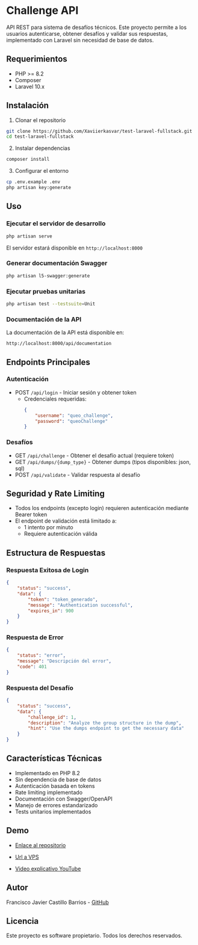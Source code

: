 # Challenge API

API REST para sistema de desafíos técnicos. Este proyecto permite a los usuarios autenticarse, obtener desafíos y validar sus respuestas, implementado con Laravel sin necesidad de base de datos.

## Requerimientos

- PHP >= 8.2
- Composer
- Laravel 10.x

## Instalación

1. Clonar el repositorio
```bash
git clone https://github.com/Xaviierkasvar/test-laravel-fullstack.git
cd test-laravel-fullstack
```

2. Instalar dependencias
```bash
composer install
```

3. Configurar el entorno
```bash
cp .env.example .env
php artisan key:generate
```

## Uso

### Ejecutar el servidor de desarrollo
```bash
php artisan serve
```
El servidor estará disponible en `http://localhost:8000`

### Generar documentación Swagger
```bash
php artisan l5-swagger:generate
```

### Ejecutar pruebas unitarias
```bash
php artisan test --testsuite=Unit
```

### Documentación de la API

La documentación de la API está disponible en:
```
http://localhost:8000/api/documentation
```

## Endpoints Principales

### Autenticación
- POST `/api/login` - Iniciar sesión y obtener token
  - Credenciales requeridas:
    ```json
    {
        "username": "queo_challenge",
        "password": "queoChallenge"
    }
    ```

### Desafíos
- GET `/api/challenge` - Obtener el desafío actual (requiere token)
- GET `/api/dumps/{dump_type}` - Obtener dumps (tipos disponibles: json, sql)
- POST `/api/validate` - Validar respuesta al desafío

## Seguridad y Rate Limiting

- Todos los endpoints (excepto login) requieren autenticación mediante Bearer token
- El endpoint de validación está limitado a:
  - 1 intento por minuto
  - Requiere autenticación válida

## Estructura de Respuestas

### Respuesta Exitosa de Login
```json
{
    "status": "success",
    "data": {
        "token": "token_generado",
        "message": "Authentication successful",
        "expires_in": 900
    }
}
```

### Respuesta de Error
```json
{
    "status": "error",
    "message": "Descripción del error",
    "code": 401
}
```

### Respuesta del Desafío
```json
{
    "status": "success",
    "data": {
        "challenge_id": 1,
        "description": "Analyze the group structure in the dump",
        "hint": "Use the dumps endpoint to get the necessary data"
    }
}
```

## Características Técnicas

- Implementado en PHP 8.2
- Sin dependencia de base de datos
- Autenticación basada en tokens
- Rate limiting implementado
- Documentación con Swagger/OpenAPI
- Manejo de errores estandarizado
- Tests unitarios implementados

## Demo

- [Enlace al repositorio](https://github.com/Xaviierkasvar/test-laravel-fullstack)

- [Url a VPS](http://93.189.94.162/)

- [Video explicativo YouTube](https://youtu.be/mCaS6jjt28Q)

## Autor

Francisco Javier Castillo Barrios - [GitHub](https://github.com/Xaviierkasvar)

## Licencia

Este proyecto es software propietario. Todos los derechos reservados.
